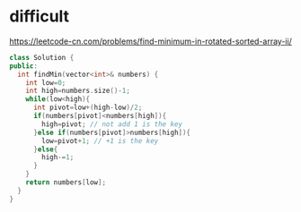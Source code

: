 # difficult

https://leetcode-cn.com/problems/find-minimum-in-rotated-sorted-array-ii/

```cpp
class Solution {
public:
  int findMin(vector<int>& numbers) {
    int low=0;
    int high=numbers.size()-1;
    while(low<high){
      int pivot=low+(high-low)/2;
      if(numbers[pivot]<numbers[high]){
        high=pivot; // not add 1 is the key
      }else if(numbers[pivot]>numbers[high]){
        low=pivot+1; // +1 is the key
      }else{
        high-=1;
      }
    }
    return numbers[low];
  }
}
```
